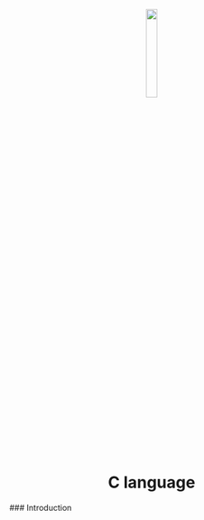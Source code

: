 <p align="center">
  <img src="https://github.com/salimizel/alx-low_level_programming/blob/master/unnamed.png" width="20%">
</p>
<h1 align="center"><strong class="fancy-text">C language</strong> </h1>
### Introduction

